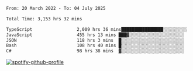 <!--START_SECTION:waka-->

```txt
From: 20 March 2022 - To: 04 July 2025

Total Time: 3,153 hrs 32 mins

TypeScript                 2,009 hrs 36 mins████████████████░░░░░░░░░   63.73 %
JavaScript                 455 hrs 13 mins ███▓░░░░░░░░░░░░░░░░░░░░░   14.44 %
JSON                       118 hrs 3 mins  █░░░░░░░░░░░░░░░░░░░░░░░░   03.74 %
Bash                       108 hrs 40 mins █░░░░░░░░░░░░░░░░░░░░░░░░   03.45 %
C#                         98 hrs 38 mins  ▓░░░░░░░░░░░░░░░░░░░░░░░░   03.13 %
```

<!--END_SECTION:waka-->
[![spotify-github-profile](https://spotify-github-profile.vercel.app/api/view?uid=c00zprrvy9xiloa9qnco3hmng&cover_image=true&theme=novatorem&show_offline=false&background_color=121212&bar_color=53b14f&bar_color_cover=false)](https://spotify-github-profile.vercel.app/api/view?uid=c00zprrvy9xiloa9qnco3hmng&redirect=true)



